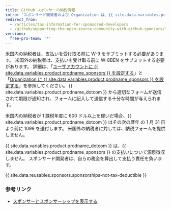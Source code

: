 ```yaml
---
title: GitHub スポンサーの納税情報
intro: 'スポンサード開発者および Organization は、{{ site.data.variables.product.prodname_dotcom }} に納税フォームをサブミットする必要があり、自分の税金を算出して支払う責任を負います。'
redirect_from:
  - /articles/tax-information-for-sponsored-developers
  - /github/supporting-the-open-source-community-with-github-sponsors/tax-information-for-sponsored-developers
versions:
  free-pro-team: '*'
---
```


米国内の納税者は、支払いを受け取る前に W-9 をサブミットする必要があります。 米国外の納税者は、支払いを受け取る前に W-8BEN をサブミットする必要があります。 詳細は、「[ユーザアカウントに {{ site.data.variables.product.prodname_sponsors }} を設定する](/github/supporting-the-open-source-community-with-github-sponsors/setting-up-github-sponsors-for-your-user-account#submitting-your-tax-information)」と「[Organization に {{ site.data.variables.product.prodname_sponsors }} を設定する](/github/supporting-the-open-source-community-with-github-sponsors/setting-up-github-sponsors-for-your-organization#submitting-your-tax-information)」を参照してください。 {{ site.data.variables.product.prodname_dotcom }} から適切なフォームが送信されて期限が通知され、フォームに記入して送信する十分な時間が与えられます。

米国内の納税者が 1 課税年度に 600 ドル以上を稼いだ場合、{{ site.data.variables.product.prodname_dotcom }} はその次の暦年 の 1 月 31 日より前に 1099 を送付します。 米国外の納税者に対しては、納税フォームを提供しません。

{{ site.data.variables.product.prodname_dotcom }} は、{{ site.data.variables.product.prodname_sponsors }} の支払いについて源泉徴収しません。 スポンサード開発者は、自らの税金を算出して支払う責任を負います。

{{ site.data.reusables.sponsors.sponsorships-not-tax-deductible }}

### 参考リンク

- [スポンサーとスポンサーシップを表示する](/github/supporting-the-open-source-community-with-github-sponsors/viewing-your-sponsors-and-sponsorships)
